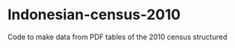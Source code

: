 Indonesian-census-2010
======================

Code to make data from PDF tables of the 2010 census structured
